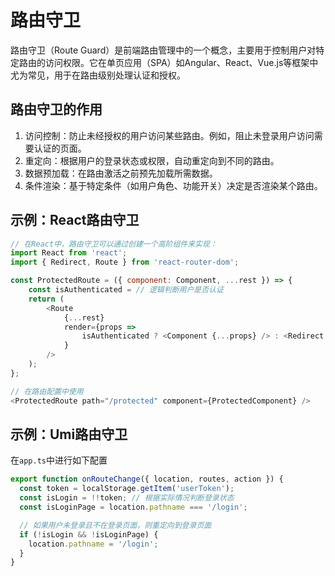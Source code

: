 # 路由守卫

路由守卫（Route Guard）是前端路由管理中的一个概念，主要用于控制用户对特定路由的访问权限。它在单页应用（SPA）如Angular、React、Vue.js等框架中尤为常见，用于在路由级别处理认证和授权。

## 路由守卫的作用

1. 访问控制：防止未经授权的用户访问某些路由。例如，阻止未登录用户访问需要认证的页面。
2. 重定向：根据用户的登录状态或权限，自动重定向到不同的路由。
3. 数据预加载：在路由激活之前预先加载所需数据。
4. 条件渲染：基于特定条件（如用户角色、功能开关）决定是否渲染某个路由。

## 示例：React路由守卫

```js
// 在React中，路由守卫可以通过创建一个高阶组件来实现：
import React from 'react';
import { Redirect, Route } from 'react-router-dom';

const ProtectedRoute = ({ component: Component, ...rest }) => {
    const isAuthenticated = // 逻辑判断用户是否认证
    return (
        <Route
            {...rest}
            render={props =>
                isAuthenticated ? <Component {...props} /> : <Redirect to="/login" />
            }
        />
    );
};

// 在路由配置中使用
<ProtectedRoute path="/protected" component={ProtectedComponent} />
```

## 示例：Umi路由守卫

在`app.ts`中进行如下配置
```js
export function onRouteChange({ location, routes, action }) {
  const token = localStorage.getItem('userToken');
  const isLogin = !!token; // 根据实际情况判断登录状态
  const isLoginPage = location.pathname === '/login';

  // 如果用户未登录且不在登录页面，则重定向到登录页面
  if (!isLogin && !isLoginPage) {
    location.pathname = '/login';
  }
}
```